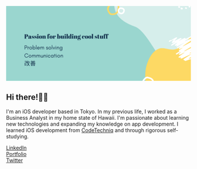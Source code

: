 <img src="https://github.com/mimzivvimzi/mimzivvimzi/blob/master/readme_image2.png">

## Hi there!👋🏼

I'm an iOS developer based in Tokyo.  In my previous life, I worked as a Business Analyst in my home state of Hawaii.  I'm passionate about learning new technologies and expanding my knowledge on app development.  I learned iOS development from  <a href="https://codetechniq.com/" target="_blank">CodeTechniq</a> and through rigorous self-studying.

<a href="https://www.linkedin.com/in/michelledeniselau/" target="_blank">LinkedIn</a> <br />
<a href="https://www.michelledeniselau.com/" target="_blank">Portfolio</a> <br />
<a href="https://twitter.com/mimzivvimzi" target="_blank">Twitter</a>

<!--
**mimzivvimzi/mimzivvimzi** is a ✨ _special_ ✨ repository because its `README.md` (this file) appears on your GitHub profile.



Here are some ideas to get you started:

- 🔭 I’m currently working on ...
- 🌱 I’m currently learning ...
- 👯 I’m looking to collaborate on ...
- 🤔 I’m looking for help with ...
- 💬 Ask me about ...
- 📫 How to reach me: ...
- 😄 Pronouns: ...
- ⚡ Fun fact: ...
-->
